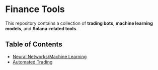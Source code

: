 # Finance Tools

This repository contains a collection of **trading bots**, **machine learning models**, and **Solana-related tools**.

## Table of Contents

- [Neural Networks/Machine Learning](https://github.com/Fluidize/fintech/tree/main/brains)
- [Automated Trading](https://github.com/Fluidize/fintech/tree/main/trading)
